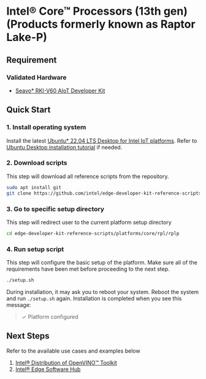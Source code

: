# Intel® Core™ Processors (13th gen) (Products formerly known as Raptor Lake-P)

## Requirement
### Validated Hardware
- [Seavo* RKI-V60 AIoT Developer Kit](https://www.seavo.com/en/rki_devkit/)

## Quick Start
### 1. Install operating system
Install the latest [Ubuntu* 22.04 LTS Desktop for Intel IoT platforms](https://ubuntu.com/download/iot/intel-iot). Refer to [Ubuntu Desktop installation tutorial](https://ubuntu.com/tutorials/install-ubuntu-desktop#1-overview) if needed.

### 2. Download scripts
This step will download all reference scripts from the repository.
```bash
sudo apt install git
git clone https://github.com/intel/edge-developer-kit-reference-scripts
```

### 3. Go to specific setup directory
This step will redirect user to the current platform setup directory
```bash
cd edge-developer-kit-reference-scripts/platforms/core/rpl/rplp
```

### 4. Run setup script
This step will configure the basic setup of the platform. Make sure all of the requirements have been met before proceeding to the next step.
```bash
./setup.sh
```
During installation, it may ask you to reboot your system. Reboot the system and run `./setup.sh` again. Installation is completed when you see this message:
> ✓ Platform configured

## Next Steps
Refer to the available use cases and examples below
1. [Intel® Distribution of OpenVINO™ Toolkit](../../../../usecases/openvino/README.md)
2. [Intel® Edge Software Hub](https://www.intel.com/content/www/us/en/developer/topic-technology/edge-5g/edge-solutions/overview.html)
